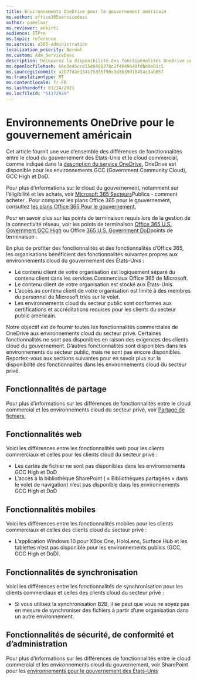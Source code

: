 ```yaml
---
title: Environnements OneDrive pour le gouvernement américain
ms.author: office365servicedesc
author: pamelaar
ms.reviewer: ankirti
audience: ITPro
ms.topic: reference
ms.service: o365-administration
localization_priority: Normal
ms.custom: Adm_ServiceDesc
description: Découvrez la disponibilité des fonctionnalités OneDrive pour les clients du cloud pour le gouvernement des États-Unis.
ms.openlocfilehash: 66e3e45ccd15d0486370c2f4049648fdbb0e01c5
ms.sourcegitcommit: a2b77dae1341753f5f98c3d3b39d70454c3ab05f
ms.translationtype: MT
ms.contentlocale: fr-FR
ms.lasthandoff: 03/24/2021
ms.locfileid: "51172939"
---
```

# <a name="onedrive-for-us-government-environments"></a>Environnements OneDrive pour le gouvernement américain

Cet article fournit une vue d’ensemble des différences de fonctionnalités entre le cloud du gouvernement des États-Unis et le cloud commercial, comme indiqué dans la [description du service OneDrive.](../../onedrive-for-business-service-description.md) OneDrive est disponible pour les environnements GCC (Government Community Cloud), GCC High et DoD. 

Pour plus d’informations sur le cloud du gouvernement, notamment sur l’éligibilité et les achats, voir [Microsoft 365 Secteurs](./microsoft-365-government-how-to-buy.md)Publics - comment acheter . Pour comparer les plans Office 365 pour le gouvernement, consultez [les plans Office 365 Pour le gouvernement.](https://www.microsoft.com/microsoft-365/government/compare-office-365-government-plans?rtc=1#EligibilityRequirements)

Pour en savoir plus sur les points de terminaison requis lors de la gestion de la connectivité réseau, voir les points de terminaison [Office 365 U.S. Government GCC High](/office365/enterprise/office-365-u-s-government-gcc-high-endpoints#sharepoint-online-and-onedrive-for-business) ou Office [365 U.S. Government DoD](/office365/enterprise/office-365-u-s-government-dod-endpoints#sharepoint-online-and-onedrive-for-business)points de terminaison .

En plus de profiter des fonctionnalités et des fonctionnalités d’Office 365, les organisations bénéficient des fonctionnalités suivantes propres aux environnements cloud du gouvernement des États-Unis :

-   Le contenu client de votre organisation est logiquement séparé du contenu client dans les services Commerciaux Office 365 de Microsoft.
-   Le contenu client de votre organisation est stocké aux États-Unis.
-   L’accès au contenu client de votre organisation est limité à des membres du personnel de Microsoft triés sur le volet.
-   Les environnements cloud du secteur public sont conformes aux certifications et accréditations requises pour les clients du secteur public américain.

Notre objectif est de fournir toutes les fonctionnalités commerciales de OneDrive aux environnements cloud du secteur privé. Certaines fonctionnalités ne sont pas disponibles en raison des exigences des clients cloud du gouvernement. D’autres fonctionnalités sont disponibles dans les environnements du secteur public, mais ne sont pas encore disponibles. Reportez-vous aux sections suivantes pour en savoir plus sur la disponibilité des fonctionnalités dans les environnements cloud du secteur privé.

## <a name="sharing-features"></a>Fonctionnalités de partage

Pour plus d’informations sur les différences de fonctionnalités entre le cloud commercial et les environnements cloud du secteur privé, voir [Partage de fichiers.](./gcc-high-and-dod.md#file-sharing)

## <a name="web-features"></a>Fonctionnalités web

Voici les différences entre les fonctionnalités web pour les clients commerciaux et celles pour les clients cloud du secteur privé :

- Les cartes de fichier ne sont pas disponibles dans les environnements GCC High et DoD
- L’accès à la bibliothèque SharePoint ( « Bibliothèques partagées » dans le volet de navigation) n’est pas disponible dans les environnements GCC High et DoD

## <a name="mobile-features"></a>Fonctionnalités mobiles

Voici les différences entre les fonctionnalités mobiles pour les clients commerciaux et celles des clients cloud du secteur privé :

- L’application Windows 10 pour XBox One, HoloLens, Surface Hub et les tablettes n’est pas disponible pour les environnements publics (GCC, GCC High et DoD).

## <a name="sync-features"></a>Fonctionnalités de synchronisation

Voici les différences entre les fonctionnalités de synchronisation pour les clients commerciaux et celles des clients cloud du secteur privé :

- Si vous utilisez la synchronisation B2B, il se peut que vous ne soyez pas en mesure de synchroniser des fichiers à partir d’une organisation dans un autre environnement.

## <a name="security-compliance-and-administration-features"></a>Fonctionnalités de sécurité, de conformité et d’administration

Pour plus d’informations sur les différences de fonctionnalités entre le cloud commercial et les environnements cloud du gouvernement, voir SharePoint pour les [environnements pour le gouvernement des États-Unis](sharepoint.md)